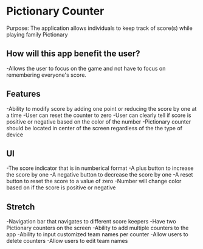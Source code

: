# Pictionary Counter

Purpose: The application allows individuals to keep track of score(s) while playing family Pictionary

## How will this app benefit the user?
-Allows the user to focus on the game and not have to focus on remembering everyone's score.

## Features
-Ability to modify score by adding one point or reducing the score by one at a time
-User can reset the counter to zero
-User can clearly tell if score is positive or negative based on the color of the number
-Pictionary counter should be located in center of the screen regardless of the the type of device

## UI
-The score indicator that is in numberical format
-A plus button to increase the score by one
-A negative button to decrease the score by one
-A reset button to reset the score to a value of zero
-Number will change color based on if the score is positive or negative

## Stretch
-Navigation bar that navigates to different score keepers
-Have two Pictionary counters on the screen
-Ability to add multiple counters to the app
-Ability to input customized team names per counter
-Allow users to delete counters
-Allow users to edit team names


